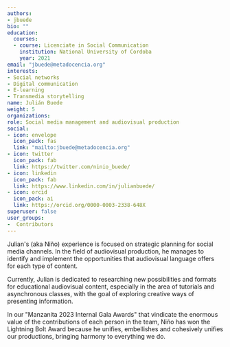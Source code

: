 ```yaml
---
authors:
- jbuede
bio: ""
education:
  courses:
  - course: Licenciate in Social Communication
    institution: National University of Cordoba
    year: 2021
email: "jbuede@metadocencia.org"
interests:
- Social networks
- Digital communication
- E-learning
- Transmedia storytelling
name: Julián Buede
weight: 5
organizations:
role: Social media management and audiovisual production
social:
- icon: envelope
  icon_pack: fas
  link: "mailto:jbuede@metadocencia.org"
- icon: twitter
  icon_pack: fab
  link: https://twitter.com/ninio_buede/
- icon: linkedin
  icon_pack: fab
  link: https://www.linkedin.com/in/julianbuede/
- icon: orcid
  icon_pack: ai
  link: https://orcid.org/0000-0003-2338-648X
superuser: false
user_groups:
-  Contributors
---
```


Julian's (aka Niño) experience is focused on strategic planning for social media channels. In the field of audiovisual production, he manages to identify and implement the opportunities that audiovisual language offers for each type of content.

Currently, Julian is dedicated to researching new possibilities and formats for educational audiovisual content, especially in the area of tutorials and asynchronous classes, with the goal of exploring creative ways of presenting information. 

In our "Manzanita 2023 Internal Gala Awards" that vindicate the enormous value of the contributions of each person in the team, Niño has won the Lightning Bolt Award because he unifies, embellishes and cohesively unifies our productions, bringing harmony to everything we do.